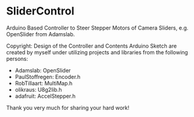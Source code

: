# SliderControl
Arduino Based Controller to Steer Stepper Motors of Camera Sliders, e.g. OpenSlider from Adamslab.

Copyright:
Design of the Controller and Contents Arduino Sketch are created by myself under utilizing projects and libraries from the following persons:
- Adamslab: OpenSlider
- PaulStoffregen: Encoder.h
- RobTillaart: MultiMap.h
- olikraus: U8g2lib.h
- adafruit: AccelStepper.h

Thank you very much for sharing your hard work!



